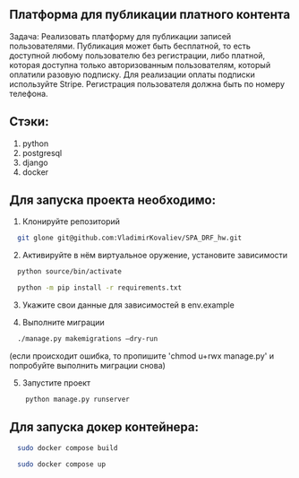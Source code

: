 ## Платформа для публикации платного контента
Задача: 
Реализовать платформу для публикации записей пользователями. Публикация может быть бесплатной, то есть доступной любому пользователю без регистрации, либо платной, которая доступна только авторизованным пользователям, который оплатили разовую подписку. Для реализации оплаты подписки используйте Stripe. Регистрация пользователя должна быть по номеру телефона.

## Стэки:
1. python
2. postgresql
3. django
4. docker

## Для запуска проекта необходимо:

1. Клонируйте репозиторий
```bash
  git glone git@github.com:VladimirKovaliev/SPA_DRF_hw.git
```
2. Активируйте в нём виртуальное оружение, установите зависимости
```bash
  python source/bin/activate
```
```bash
  python -m pip install -r requirements.txt 
```
3. Укажите свои данные для зависимостей в env.example

4. Выполните миграции
```bash
  ./manage.py makemigrations –dry-run
```
(если происходит ошибка, то пропишите 
'chmod u+rwx manage.py' и попробуйте выполнить миграции снова)


5. Запустите проект
```bash
    python manage.py runserver
```

## Для запуска докер контейнера:
```bash
  sudo docker compose build
```
```bash
  sudo docker compose up
```
